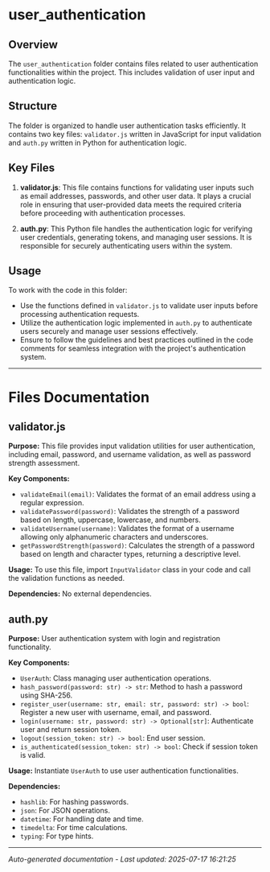 # user_authentication

## Overview
The `user_authentication` folder contains files related to user authentication functionalities within the project. This includes validation of user input and authentication logic.

## Structure
The folder is organized to handle user authentication tasks efficiently. It contains two key files: `validator.js` written in JavaScript for input validation and `auth.py` written in Python for authentication logic.

## Key Files
1. **validator.js**: This file contains functions for validating user inputs such as email addresses, passwords, and other user data. It plays a crucial role in ensuring that user-provided data meets the required criteria before proceeding with authentication processes.

2. **auth.py**: This Python file handles the authentication logic for verifying user credentials, generating tokens, and managing user sessions. It is responsible for securely authenticating users within the system.

## Usage
To work with the code in this folder:
- Use the functions defined in `validator.js` to validate user inputs before processing authentication requests.
- Utilize the authentication logic implemented in `auth.py` to authenticate users securely and manage user sessions effectively.
- Ensure to follow the guidelines and best practices outlined in the code comments for seamless integration with the project's authentication system.

---

# Files Documentation

## validator.js

**Purpose:** This file provides input validation utilities for user authentication, including email, password, and username validation, as well as password strength assessment.

**Key Components:**
- `validateEmail(email)`: Validates the format of an email address using a regular expression.
- `validatePassword(password)`: Validates the strength of a password based on length, uppercase, lowercase, and numbers.
- `validateUsername(username)`: Validates the format of a username allowing only alphanumeric characters and underscores.
- `getPasswordStrength(password)`: Calculates the strength of a password based on length and character types, returning a descriptive level.

**Usage:** To use this file, import `InputValidator` class in your code and call the validation functions as needed.

**Dependencies:** No external dependencies.

## auth.py

**Purpose:** User authentication system with login and registration functionality.

**Key Components:**
- `UserAuth`: Class managing user authentication operations.
- `hash_password(password: str) -> str`: Method to hash a password using SHA-256.
- `register_user(username: str, email: str, password: str) -> bool`: Register a new user with username, email, and password.
- `login(username: str, password: str) -> Optional[str]`: Authenticate user and return session token.
- `logout(session_token: str) -> bool`: End user session.
- `is_authenticated(session_token: str) -> bool`: Check if session token is valid.

**Usage:** Instantiate `UserAuth` to use user authentication functionalities.

**Dependencies:**
- `hashlib`: For hashing passwords.
- `json`: For JSON operations.
- `datetime`: For handling date and time.
- `timedelta`: For time calculations.
- `typing`: For type hints.

---
*Auto-generated documentation - Last updated: 2025-07-17 16:21:25*
